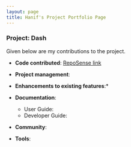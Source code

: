 ```yaml
---
layout: page
title: Hanif's Project Portfolio Page
---
```


### Project: Dash

Given below are my contributions to the project.

* **Code contributed**: [RepoSense link]()

* **Project management**:

* **Enhancements to existing features**:*

* **Documentation**:
  * User Guide:
  * Developer Guide:

* **Community**:

* **Tools**: